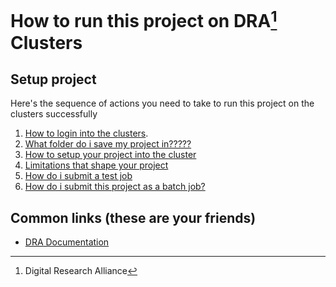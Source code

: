 # How to run this project on DRA[^1] Clusters

## Setup project
Here's the sequence of actions you need to take to run this project on the clusters successfully

1. [How to login into the clusters](./login.md).
2. [What folder do i save my project in?????](./folders.md)
4. [How to setup your project into the cluster](./clone.md)
5. [Limitations that shape your project](./limitations.md)
6. [How do i submit a test job](./login.md)
7. [How do i submit this project as a batch job?](./login.md)

## Common links (these are your friends)
- [DRA Documentation](https://docs.alliancecan.ca/wiki/Technical_documentation)

[^1]: Digital Research Alliance